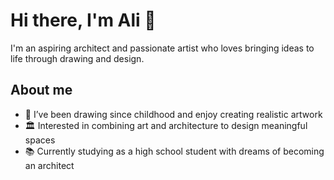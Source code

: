 # Hi there, I'm Ali 👋

I'm an aspiring architect and passionate artist who loves bringing ideas to life through drawing and design.

## About me
- 🎨 I’ve been drawing since childhood and enjoy creating realistic artwork
- 🏛️ Interested in combining art and architecture to design meaningful spaces  
- 📚 Currently studying as a high school student with dreams of becoming an architect  